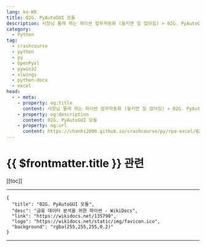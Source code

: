 ```yaml
---
lang: ko-KR
title: 02G. PyAutoGUI 모듈 
description: 사장님 몰래 하는 파이썬 업무자동화 (들키면 일 많아짐) > 02G. PyAutoGUI 모듈 
category:
  - Python
tag: 
  - crashcourse
  - python
  - py
  - OpenPyxl
  - pywin32
  - xlwings
  - python-docx
  - excel
head:
  - - meta:
    - property: og:title
      content: 사장님 몰래 하는 파이썬 업무자동화 (들키면 일 많아짐) > 02G. PyAutoGUI 모듈 
    - property: og:description
      content: 02G. PyAutoGUI 모듈 
    - property: og:url
      content: https://chanhi2000.github.io/crashcourse/py/rpa-excel/02g.html
---
```


# {{ $frontmatter.title }} 관련

[[toc]]

---

```component VPCard
{
  "title": "02G. PyAutoGUI 모듈",
  "desc": "금융 데이터 분석을 위한 파이썬 - WikiDocs",
  "link": "https://wikidocs.net/135790",
  "logo": "https://wikidocs.net/static/img/favicon.ico",
  "background": "rgba(255,255,255,0.2)"
}
```

---

<TagLinks />